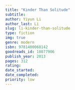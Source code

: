 ```yaml
---
title: "Kinder Than Solitude"
subtitle: 
author: Yiyun Li
author_last: Li
slug: li-kinder-than-solitude
type: fiction
img: true
genre: modern
isbn: 9781400068142
goodreads_id: 18077906
publish_year: 2013
pages: 312
rating: 
date_started:
date_completed:
priority: low
---
```


